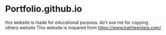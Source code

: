 # Portfolio.github.io
this website is made for educational purpous.
do't sue me for copying others website 
This website is inspared from https://www.kathleenlara.com/
